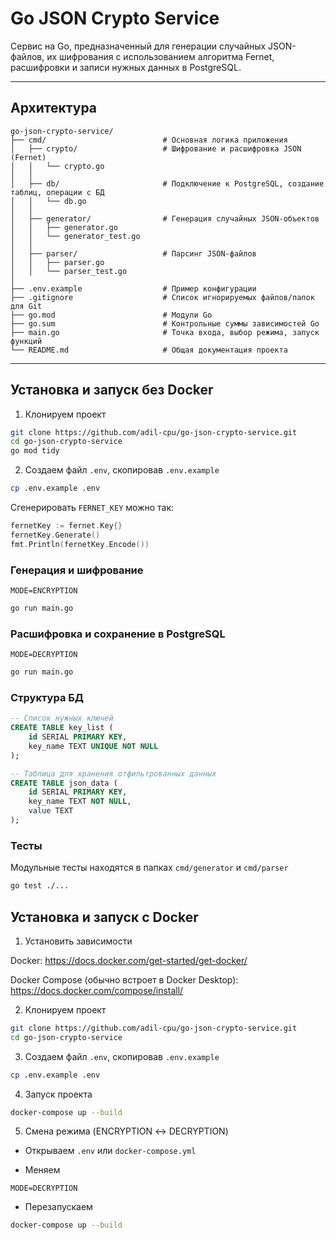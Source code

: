 # Go JSON Crypto Service

Сервис на Go, предназначенный для генерации случайных JSON-файлов, их шифрования с использованием алгоритма Fernet, расшифровки и записи нужных данных в PostgreSQL.

---

## Архитектура

```text
go-json-crypto-service/
├── cmd/                          # Основная логика приложения
│   ├── crypto/                   # Шифрование и расшифровка JSON (Fernet)
│   │   └── crypto.go
│   │
│   ├── db/                       # Подключение к PostgreSQL, создание таблиц, операции с БД
│   │   └── db.go
│   │
│   ├── generator/                # Генерация случайных JSON-объектов
│   │   ├── generator.go
│   │   └── generator_test.go
│   │
│   ├── parser/                   # Парсинг JSON-файлов
│   │   ├── parser.go
│   │   └── parser_test.go
│
├── .env.example                  # Пример конфигурации
├── .gitignore                    # Список игнорируемых файлов/папок для Git
├── go.mod                        # Модули Go
├── go.sum                        # Контрольные суммы зависимостей Go
├── main.go                       # Точка входа, выбор режима, запуск функций
└── README.md                     # Общая документация проекта
```

---

## Установка и запуск без Docker

1. Клонируем проект

```bash
git clone https://github.com/adil-cpu/go-json-crypto-service.git
cd go-json-crypto-service
go mod tidy
```

2. Создаем файл `.env`, скопировав `.env.example`

```bash
cp .env.example .env
```

Сгенерировать `FERNET_KEY` можно так:

```go
fernetKey := fernet.Key{}
fernetKey.Generate()
fmt.Println(fernetKey.Encode())
```


### Генерация и шифрование

```env
MODE=ENCRYPTION
```

```bash
go run main.go
```

### Расшифровка и сохранение в PostgreSQL

```env
MODE=DECRYPTION
```

```bash
go run main.go
```

### Структура БД

```sql
-- Список нужных ключей
CREATE TABLE key_list (
    id SERIAL PRIMARY KEY,
    key_name TEXT UNIQUE NOT NULL
);

-- Таблица для хранения отфильтрованных данных
CREATE TABLE json_data (
    id SERIAL PRIMARY KEY,
    key_name TEXT NOT NULL,
    value TEXT
);
```

### Тесты

Модульные тесты находятся в папках `cmd/generator` и `cmd/parser`

```bash
go test ./...
```

## Установка и запуск с Docker

1. Установить зависимости

Docker: https://docs.docker.com/get-started/get-docker/

Docker Compose (обычно встроет в Docker Desktop): https://docs.docker.com/compose/install/

2. Клонируем проект

```bash
git clone https://github.com/adil-cpu/go-json-crypto-service.git
cd go-json-crypto-service
```

3. Создаем файл `.env`, скопировав `.env.example`

```bash
cp .env.example .env
```

4. Запуск проекта

```bash
docker-compose up --build
```

5. Смена режима (ENCRYPTION ↔ DECRYPTION)

* Открываем `.env` или `docker-compose.yml`

* Меняем
```env
MODE=DECRYPTION
```

* Перезапускаем 
```bash
docker-compose up --build
```